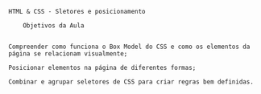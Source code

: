     HTML & CSS - Sletores e posicionamento 

        Objetivos da Aula


    Compreender como funciona o Box Model do CSS e como os elementos da página se relacionam visualmente;

    Posicionar elementos na página de diferentes formas;

    Combinar e agrupar seletores de CSS para criar regras bem definidas. 